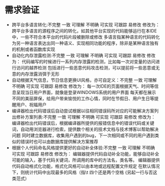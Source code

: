 # 需求验证
* 跨平台多语言转化:不完整 一致 可理解 不明确 可实现 可跟踪 易修改 修改为：
跨平台多语言的源程序之间的转化，如其他平台实现的代码能够运行在本IDE中，一些不符合本平台的代码片段被删除或修改
多语言指某种语言的代码转化为另一种语言表达出同一种语义、实现相同功能的程序，除非是某种语言独有的机制或者函数库实现
* 自动化内存泄露检测:不完整 一致 可理解 不明确 可实现 可跟踪 易修改 修改为：
代码编写的时候进行一系列内存泄露的检测，比如每一次对变量的访问进行访问的越界检测
包括进行一些恶意代码攻击检测，可以提前将一些恶意或无意的内存泄露消弭于无形
* 自动根据天气信息，节日信息更换UI风格，亦可自定义：不完整  一致 可理解 不明确 可实现 可跟踪 易修改 修改为： 
每一次IDE的页面根据天气、时间等信息呈现当日用户界面，就像是登录WINDOWS系统的用户界面
每天都在展示不同的美丽屏保，给用户带来愉悦的工作心情，同时在节假日、用户生日等提醒用户、祝福用户
* 编译器检出代码错误后自动尝试根据以往相同错误码所对应的可能解决方案列出修补方案列表:不完整 一致 可理解 不明确 可实现 可跟踪 易修改 修改为：
编译器检出代码错误后，根据编译器所提供的报错信息中的错误代码或关键词，自动用浏览器进行检索，提供数个相关的技术文档与技术博客以帮助解决问题
同时建立数据库，收集用户遇到的bug，下一次相同或不同的用户遇到类似的错误时也可以由数据库提供解决方案推荐
* 根据个人代码命名风格提供更好的自动补全体验:不完整 一致 可理解 不明确 可实现 可跟踪 易修改 修改为：
编辑器提供代码自动补全功能，能够自动补全可能的输入，基于代码关键词，所调用的库中的方法名，类名等。
编辑器提供代码自动格式化功能，格式化风格可以由本地或远程配置文件规定
在默认情况下，则统计代码中出现最多的风格（指\t 四个还是两个空格 {另起一行与否这类范式）
